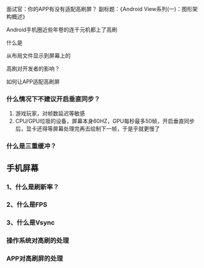 面试官：你的APP有没有适配高刷屏？
副标题：《Android View系列(一)：图形架构概述》

Android手机圈近些年卷的连千元机都上了高刷

什么是

从布局文件显示到屏幕上的

高刷对开发者的影响？

如何让APP适配高刷屏

### 什么情况下不建议开启垂直同步？

1. 游戏玩家，对帧数延迟等敏感
2. CPU/GPU垃圾的设备，屏幕本身60HZ，GPU每秒最多50帧，开启垂直同步后，显卡还得等屏幕处理完再去绘制下一帧，于是乎就更慢了

### 什么是三重缓冲？

## 手机屏幕

### 1、什么是刷新率？

### 2、什么是FPS

### 3、什么是Vsync

### 操作系统对高刷的处理

### APP对高刷屏的处理